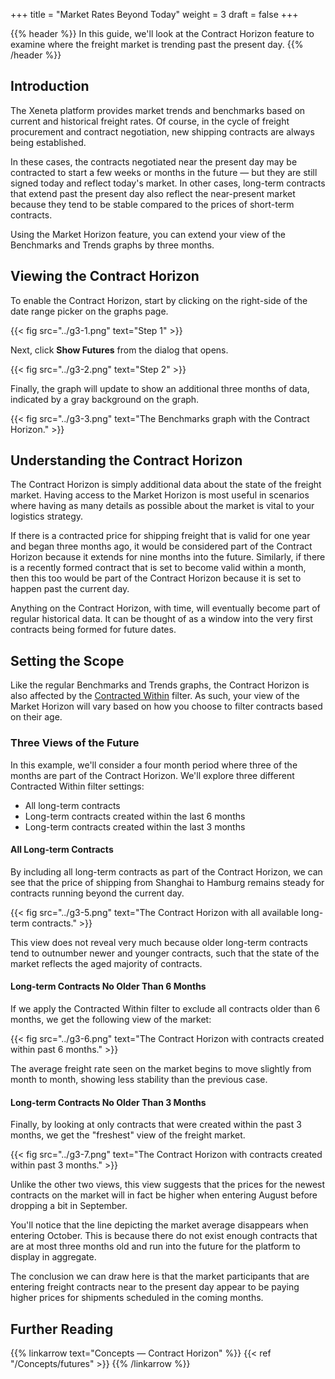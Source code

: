 +++
title = "Market Rates Beyond Today"
weight = 3
draft = false
+++

{{% header %}} In this guide, we'll look at the Contract Horizon feature to examine where the freight market is trending past the present day. {{% /header %}}

## Introduction

The Xeneta platform provides market trends and benchmarks based on current and historical freight rates. Of course, in the cycle of freight procurement and contract negotiation, new shipping contracts are always being established. 

In these cases, the contracts negotiated near the present day may be contracted to start a few weeks or months in the future — but they are still signed today and reflect today's market. In other cases, long-term contracts that extend past the present day also reflect the near-present market because they tend to be stable compared to the prices of short-term contracts.

Using the Market Horizon feature, you can extend your view of the Benchmarks and Trends graphs by three months.

## Viewing the Contract Horizon

To enable the Contract Horizon, start by clicking on the right-side of the date range picker on the graphs page.

{{< fig src="../g3-1.png" text="Step 1" >}}

Next, click **Show Futures** from the dialog that opens.

{{< fig src="../g3-2.png" text="Step 2" >}}

Finally, the graph will update to show an additional three months of data, indicated by a gray background on the graph.

{{< fig src="../g3-3.png" text="The Benchmarks graph with the Contract Horizon." >}}

## Understanding the Contract Horizon

The Contract Horizon is simply additional data about the state of the freight market. Having access to the Market Horizon is most useful in scenarios where having as many details as possible about the market is vital to your logistics strategy. 

If there is a contracted price for shipping freight that is valid for one year and began three months ago, it would be considered part of the Contract Horizon because it extends for nine months into the future. Similarly, if there is a recently formed contract that is set to become valid within a month, then this too would be part of the Contract Horizon because it is set to happen past the current day.

Anything on the Contract Horizon, with time, will eventually become part of regular historical data. It can be thought of as a window into the very first contracts being formed for future dates.

## Setting the Scope

Like the regular Benchmarks and Trends graphs, the Contract Horizon is also affected by the [Contracted Within](https://support.xeneta.com/hc/en-us/articles/115001994874-Contracted-Within) filter. As such, your view of the Market Horizon will vary based on how you choose to filter contracts based on their age.

### Three Views of the Future

In this example, we'll consider a four month period where three of the months are part of the Contract Horizon. We'll explore three different Contracted Within filter settings:

- All long-term contracts
- Long-term contracts created within the last 6 months
- Long-term contracts created within the last 3 months

#### All Long-term Contracts

By including all long-term contracts as part of the Contract Horizon, we can see that the price of shipping from Shanghai to Hamburg remains steady for contracts running beyond the current day.

{{< fig src="../g3-5.png" text="The Contract Horizon with all available long-term contracts." >}}

This view does not reveal very much because older long-term contracts tend to outnumber newer and younger contracts, such that the state of the market reflects the aged majority of contracts.

#### Long-term Contracts No Older Than 6 Months

If we apply the Contracted Within filter to exclude all contracts older than 6 months, we get the following view of the market:

{{< fig src="../g3-6.png" text="The Contract Horizon with contracts created within past 6 months." >}}

The average freight rate seen on the market begins to move slightly from month to month, showing less stability than the previous case.

#### Long-term Contracts No Older Than 3 Months

Finally, by looking at only contracts that were created within the past 3 months, we get the "freshest" view of the freight market. 

{{< fig src="../g3-7.png" text="The Contract Horizon with contracts created within past 3 months." >}}

Unlike the other two views, this view suggests that the prices for the newest contracts on the market will in fact be higher when entering August before dropping a bit in September. 

You'll notice that the line depicting the market average disappears when entering October. This is because there do not exist enough contracts that are at most three months old and run into the future for the platform to display in aggregate.

The conclusion we can draw here is that the market participants that are entering freight contracts near to the present day appear to be paying higher prices for shipments scheduled in the coming months.

## Further Reading

{{% linkarrow text="Concepts — Contract Horizon" %}} {{< ref "/Concepts/futures" >}} {{% /linkarrow %}}
